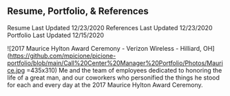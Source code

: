 ## Resume, Portfolio, & References

Resume Last Updated 12/23/2020
References Last Updated 12/23/2020
Portfolio Last Updated 12/15/2020

![2017 Maurice Hylton Award Ceremony - Verizon Wireless - Hilliard, OH](https://github.com/mpicione/picione-portfolio/blob/main/Call%20Center%20Manager%20Portfolio/Photos/Maurice.jpg =435x310)
Me and the team of employees dedicated to honoring the life of a great man, and our coworkers who personified the things he stood for each and every day at the 2017 Maurice Hylton Award Ceremony. 